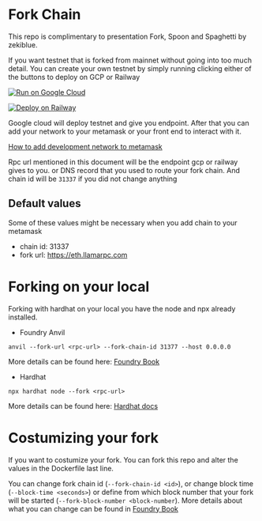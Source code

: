 # Fork Chain
This repo is complimentary to presentation Fork, Spoon and Spaghetti by zekiblue. 

If you want testnet that is forked from mainnet without going into too much detail.
You can create your own testnet by simply running clicking either of the buttons to deploy on GCP or Railway

[![Run on Google Cloud](https://deploy.cloud.run/button.svg)](https://deploy.cloud.run)

[![Deploy on Railway](https://railway.app/button.svg)](https://railway.app/template/QoEJgQ)

Google cloud will deploy testnet and give you endpoint. After that you can add your network to your metamask or your front end to interact with it.

[How to add development network to metamask](https://docs.metamask.io/wallet/get-started/run-development-network/)

Rpc url mentioned in this document will be the endpoint gcp or railway gives to you. or DNS record that you used to route your fork chain. And chain id will be `31337` if you did not change anything

## Default values
Some of these values might be necessary when you add chain to your metamask

- chain id: 31337
- fork url: https://eth.llamarpc.com

# Forking on your local

Forking with hardhat on your local you have the node and npx already installed.

- Foundry Anvil
```
anvil --fork-url <rpc-url> --fork-chain-id 31377 --host 0.0.0.0
```
More details can be found here: [Foundry Book](https://book.getfoundry.sh/reference/anvil/)
- Hardhat
```
npx hardhat node --fork <rpc-url>
```
More details can be found here: [Hardhat docs](https://hardhat.org/hardhat-network/docs/guides/forking-other-networks)


# Costumizing your fork

If you want to costumize your fork. You can fork this repo and alter the values in the Dockerfile last line. 

You can change fork chain id (`--fork-chain-id <id>`), or change block time (`--block-time <seconds>`) or define from which block number that your fork will be started (`--fork-block-number <block-number`). More details about what you can change can be found in [Foundry Book](https://book.getfoundry.sh/reference/anvil/)



